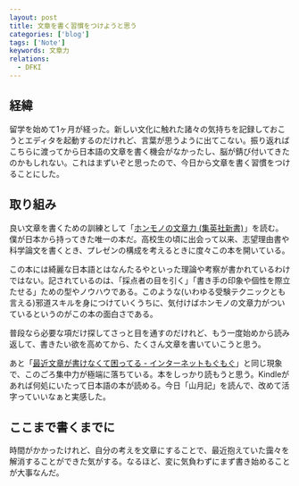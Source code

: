 ```yaml
---
layout: post
title: 文章を書く習慣をつけようと思う
categories: ['blog']
tags: ['Note']
keywords: 文章力
relations:
  - DFKI
---
```


## 経緯

留学を始めて1ヶ月が経った。新しい文化に触れた諸々の気持ちを記録しておこうとエディタを起動するのだけれど、言葉が思うように出てこない。振り返ればこちらに渡ってから日本語の文章を書く機会がなかったし、脳が錆び付いてきたのかもしれない。これはまずいぞと思ったので、今日から文章を書く習慣をつけることにした。

## 取り組み

良い文章を書くための訓練として「<a href="http://www.amazon.co.jp/gp/product/4087200566/ref=as_li_qf_sp_asin_tl?ie=UTF8&camp=247&creative=1211&creativeASIN=4087200566&linkCode=as2&tag=mrk1869-22">ホンモノの文章力 (集英社新書)</a><img src="http://ir-jp.amazon-adsystem.com/e/ir?t=mrk1869-22&l=as2&o=9&a=4087200566" width="1" height="1" border="0" alt="" style="border:none !important; margin:0px !important;" />」を読む。僕が日本から持ってきた唯一の本だ。高校生の頃に出会って以来、志望理由書や科学論文を書くとき、プレゼンの構成を考えるときに度々この本を開いている。

この本には綺麗な日本語とはなんたるやといった理論や考察が書かれているわけではない。記されているのは、「採点者の目を引く」「書き手の印象や個性を際立たせる」ための型やノウハウである。このような(いわゆる受験テクニックとも言える)邪道スキルを身につけていくうちに、気付けばホンモノの文章力がついているというのがこの本の面白さである。

普段なら必要な項だけ探してさっと目を通すのだけれど、もう一度始めから読み返して、書きたい欲を高めてから、たくさん文章を書いていこうと思う。

あと「[最近文章が書けなくて困ってる - インターネットもぐもぐ](http://mogmog.hateblo.jp/entries/2013/11/04)」と同じ現象で、このごろ集中力が極端に落ちている。本をしっかり読もうと思う。Kindleがあれば何処にいたって日本語の本が読める。今日「山月記」を読んで、改めて活字っていいなぁと実感した。

## ここまで書くまでに

時間がかかったけれど、自分の考えを文章にすることで、最近抱えていた靄々を解消することができた気がする。なるほど、変に気負わずにまず書き始めることが大事なんだ。
